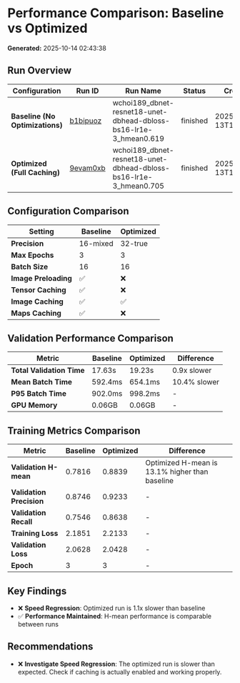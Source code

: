 # Performance Comparison: Baseline vs Optimized

**Generated:** 2025-10-14 02:43:38

## Run Overview

| Configuration | Run ID | Run Name | Status | Created |
|---------------|--------|----------|--------|---------|
| **Baseline (No Optimizations)** | [b1bipuoz](https://wandb.ai/runs/b1bipuoz) | wchoi189_dbnet-resnet18-unet-dbhead-dbloss-bs16-lr1e-3_hmean0.619 | finished | 2025-10-13T15:48:48 |
| **Optimized (Full Caching)** | [9evam0xb](https://wandb.ai/runs/9evam0xb) | wchoi189_dbnet-resnet18-unet-dbhead-dbloss-bs16-lr1e-3_hmean0.705 | finished | 2025-10-13T17:11:46 |

## Configuration Comparison

| Setting | Baseline | Optimized |
|---------|----------|-----------|
| **Precision** | 16-mixed | 32-true |
| **Max Epochs** | 3 | 3 |
| **Batch Size** | 16 | 16 |
| **Image Preloading** | ✅ | ❌ |
| **Tensor Caching** | ✅ | ❌ |
| **Image Caching** | ✅ | ✅ |
| **Maps Caching** | ✅ | ❌ |

## Validation Performance Comparison

| Metric | Baseline | Optimized | Difference |
|--------|----------|-----------|------------|
| **Total Validation Time** | 17.63s | 19.23s | 0.9x slower |
| **Mean Batch Time** | 592.4ms | 654.1ms | 10.4% slower |
| **P95 Batch Time** | 902.0ms | 998.2ms | - |
| **GPU Memory** | 0.06GB | 0.06GB | - |

## Training Metrics Comparison

| Metric | Baseline | Optimized | Difference |
|--------|----------|-----------|------------|
| **Validation H-mean** | 0.7816 | 0.8839 | Optimized H-mean is 13.1% higher than baseline |
| **Validation Precision** | 0.8746 | 0.9233 | - |
| **Validation Recall** | 0.7546 | 0.8638 | - |
| **Training Loss** | 2.1851 | 2.2133 | - |
| **Validation Loss** | 2.0628 | 2.0428 | - |
| **Epoch** | 3 | 3 | - |

## Key Findings

- ❌ **Speed Regression**: Optimized run is 1.1x slower than baseline
- ✅ **Performance Maintained**: H-mean performance is comparable between runs

## Recommendations

- ❌ **Investigate Speed Regression**: The optimized run is slower than expected. Check if caching is actually enabled and working properly.
